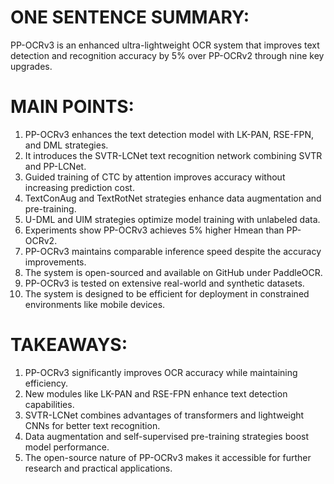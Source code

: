 # ONE SENTENCE SUMMARY:
PP-OCRv3 is an enhanced ultra-lightweight OCR system that improves text detection and recognition accuracy by 5% over PP-OCRv2 through nine key upgrades.

# MAIN POINTS:
1. PP-OCRv3 enhances the text detection model with LK-PAN, RSE-FPN, and DML strategies.
2. It introduces the SVTR-LCNet text recognition network combining SVTR and PP-LCNet.
3. Guided training of CTC by attention improves accuracy without increasing prediction cost.
4. TextConAug and TextRotNet strategies enhance data augmentation and pre-training.
5. U-DML and UIM strategies optimize model training with unlabeled data.
6. Experiments show PP-OCRv3 achieves 5% higher Hmean than PP-OCRv2.
7. PP-OCRv3 maintains comparable inference speed despite the accuracy improvements.
8. The system is open-sourced and available on GitHub under PaddleOCR.
9. PP-OCRv3 is tested on extensive real-world and synthetic datasets.
10. The system is designed to be efficient for deployment in constrained environments like mobile devices.

# TAKEAWAYS:
1. PP-OCRv3 significantly improves OCR accuracy while maintaining efficiency.
2. New modules like LK-PAN and RSE-FPN enhance text detection capabilities.
3. SVTR-LCNet combines advantages of transformers and lightweight CNNs for better text recognition.
4. Data augmentation and self-supervised pre-training strategies boost model performance.
5. The open-source nature of PP-OCRv3 makes it accessible for further research and practical applications.
